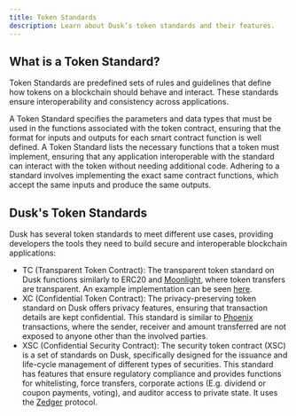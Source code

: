 ```yaml
---
title: Token Standards
description: Learn about Dusk’s token standards and their features.
---
```


## What is a Token Standard?

Token Standards are predefined sets of rules and guidelines that define how tokens on a blockchain should behave and interact. These standards ensure interoperability and consistency across applications. 

A Token Standard specifies the parameters and data types that must be used in the functions associated with the token contract, ensuring that the format for inputs and outputs for each smart contract function is well defined. A Token Standard lists the necessary functions that a token must implement, ensuring that any application interoperable with the standard can interact with the token without needing additional code. Adhering to a standard involves implementing the exact same contract functions, which accept the same inputs and produce the same outputs.

## Dusk's Token Standards

Dusk has several token standards to meet different use cases, providing developers the tools they need to build secure and interoperable blockchain applications:
- TC (Transparent Token Contract): The transparent token standard on Dusk functions similarly to ERC20 and [Moonlight](/learn/deep-dive/transaction_models/tx-models#moonlight), where token transfers are transparent. An example implementation can be seen <a href="https://github.com/dusk-network/transparent-token" target="_blank">here</a>.
- XC (Confidential Token Contract): The privacy-preserving token standard on Dusk offers privacy features, ensuring that transaction details are kept confidential. This standard is similar to [Phoenix](/learn/deep-dive/transaction_models/tx-models#phoenix) transactions, where the sender, receiver and amount transferred are not exposed to anyone other than the involved parties.
- XSC (Confidential Security Contract): The security token contract (XSC) is a set of standards on Dusk, specifically designed for the issuance and life-cycle management of different types of securities. This standard has features that ensure regulatory compliance and provides functions for whitelisting, force transfers, corporate actions (E.g. dividend or coupon payments, voting), and auditor access to private state. It uses the [Zedger](/learn/deep-dive/transaction_models/zedger) protocol.
